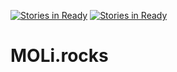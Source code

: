 [![Stories in Ready](https://badge.waffle.io/MOLi-rocks/MOLi-rocks.github.io.png?label=ready&title=Ready)](https://waffle.io/MOLi-rocks/MOLi-rocks.github.io)
[![Stories in Ready](https://badge.waffle.io/MOLi-rocks/MOLi-rocks.github.io.png?label=ready&title=Ready)](https://waffle.io/MOLi-rocks/MOLi-rocks.github.io)
# MOLi.rocks

